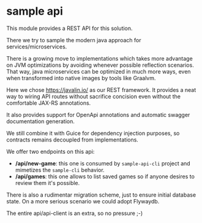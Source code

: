 # sample api

This module provides a REST API for this solution.

There we try to sample the modern java approach for services/microservices.

There is a growing move to implementations which takes more advantage on JVM 
optimizations by avoiding whenever possible reflection scenarios. That way, java
microservices can be optimized in much more ways, even when transformed into
native images by tools like Graalvm.

Here we chose <https://javalin.io/> as our REST framework. It provides a neat
way to wiring API routes without sacrifice concision even without the
comfortable JAX-RS annotations.

It also provides support for OpenApi annotations and automatic swagger
documentation generation.

We still combine it with Guice for dependency injection purposes, so contracts
remains decoupled from implementations.

We offer two endpoints on this api:

- **/api/new-game**: this one is consumed by `sample-api-cli` project and
  mimetizes the `sample-cli` behavior.
- **/api/games**: this one allows to list saved games so if anyone desires to
  review them it's possible.

There is also a rudimentar migration scheme, just to ensure initial database
state. On a more serious scenario we could adopt Flywaydb.

The entire api/api-client is an extra, so no pressure ;-)
